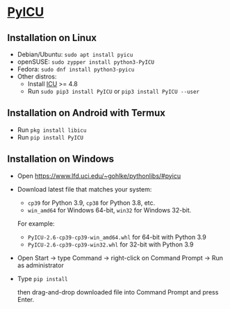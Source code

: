 # [PyICU](https://github.com/ovalhub/pyicu)

Installation on Linux
---------------------
- Debian/Ubuntu: `sudo apt install pyicu`
- openSUSE: `sudo zypper install python3-PyICU`
- Fedora: `sudo dnf install python3-pyicu`
- Other distros:
	+ Install [ICU](http://site.icu-project.org/) >= 4.8
	+ Run `sudo pip3 install PyICU` or `pip3 install PyICU --user`


Installation on Android with Termux
---------------------
- Run `pkg install libicu`
- Run `pip install PyICU`


Installation on Windows
---------------------
- Open https://www.lfd.uci.edu/~gohlke/pythonlibs/#pyicu
- Download latest file that matches your system:
	+ `cp39` for Python 3.9, `cp38` for Python 3.8, etc.
	+ `win_amd64` for Windows 64-bit, `win32` for Windows 32-bit.

	For example:
	+ `PyICU‑2.6‑cp39‑cp39‑win_amd64.whl` for 64-bit with Python 3.9
	+ `PyICU‑2.6‑cp39‑cp39‑win32.whl` for 32-bit with Python 3.9

- Open Start -> type Command -> right-click on Command Prompt -> Run as administrator
- Type `pip install `

	then drag-and-drop downloaded file into Command Prompt and press Enter.

